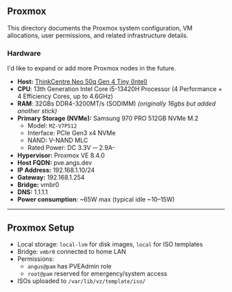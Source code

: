 
## Proxmox 
This directory documents the Proxmox system configuration, VM allocations, user permissions, and related infrastructure details.

### Hardware 
I'd like to expand or add more Proxmox nodes in the future. 

- **Host:** [ThinkCentre Neo 50q Gen 4 Tiny (Intel)](https://www.lenovo.com/us/en/p/desktops/thinkcentre/thinkcentre-neo-series/thinkcentre-neo-50q-gen-4-tiny-intel/len102c0033)
- **CPU**: 13th Generation Intel Core i5-13420H Processor (4 Performance + 4 Efficiency Cores, up to 4.6GHz)
- **RAM**: 32GBs DDR4-3200MT/s (SODIMM) *(originally 16gbs but added another stick)*
- **Primary Storage (NVMe):** Samsung 970 PRO 512GB NVMe M.2  
  - Model: `MZ-V7P512`  
  - Interface: PCIe Gen3 x4 NVMe  
  - NAND: V-NAND MLC  
  - Rated Power: DC 3.3V ⎓ 2.9A-
- **Hypervisor:** Proxmox VE 8.4.0
- **Host FQDN:** pve.angs.dev
- **IP Address:** 192.168.1.10/24
- **Gateway:** 192.168.1.254
- **Bridge:** vmbr0
- **DNS:** 1.1.1.1
- **Power consumption**: ~65W max (typical idle ~10–15W) 


---

##  Proxmox Setup

- Local storage: `local-lvm` for disk images, `local` for ISO templates
- Bridge: `vmbr0` connected to home LAN
- Permissions:
  - `angus@pam` has PVEAdmin role
  - `root@pam` reserved for emergency/system access
- ISOs uploaded to `/var/lib/vz/template/iso/`
